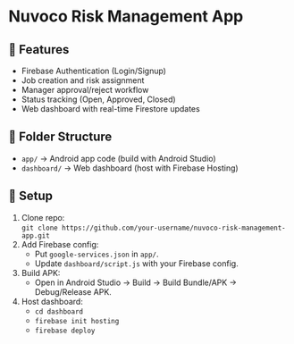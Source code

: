 # Nuvoco Risk Management App

## 🚀 Features
- Firebase Authentication (Login/Signup)
- Job creation and risk assignment
- Manager approval/reject workflow
- Status tracking (Open, Approved, Closed)
- Web dashboard with real-time Firestore updates

## 📂 Folder Structure
- `app/` → Android app code (build with Android Studio)
- `dashboard/` → Web dashboard (host with Firebase Hosting)

## 🔧 Setup
1. Clone repo:  
   `git clone https://github.com/your-username/nuvoco-risk-management-app.git`
2. Add Firebase config:
   - Put `google-services.json` in `app/`.
   - Update `dashboard/script.js` with your Firebase config.
3. Build APK:
   - Open in Android Studio → Build → Build Bundle/APK → Debug/Release APK.
4. Host dashboard:
   - `cd dashboard`
   - `firebase init hosting`
   - `firebase deploy`
